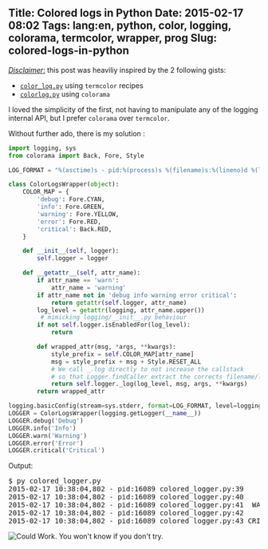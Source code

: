 Title: Colored logs in Python
Date: 2015-02-17 08:02
Tags: lang:en, python, color, logging, colorama, termcolor, wrapper, prog
Slug: colored-logs-in-python
---
<u>_Disclaimer_:</u> this post was heaviliy inspired by the 2 following gists:

- [`color_log.py`](https://gist.github.com/brainsik/1238935) using `termcolor` recipes
- [`colorlog.py`](https://gist.github.com/kergoth/813057) using `colorama`

I loved the simplicity of the first, not having to manipulate any of the logging internal API, but I prefer `colorama` over `termcolor`.

Without further ado, there is my solution :

```python
import logging, sys
from colorama import Back, Fore, Style

LOG_FORMAT = "%(asctime)s - pid:%(process)s %(filename)s:%(lineno)d %(levelname)8s| %(message)s"

class ColorLogsWrapper(object):
    COLOR_MAP = {
        'debug': Fore.CYAN,
        'info': Fore.GREEN,
        'warning': Fore.YELLOW,
        'error': Fore.RED,
        'critical': Back.RED,
    }

    def __init__(self, logger):
        self.logger = logger

    def __getattr__(self, attr_name):
        if attr_name == 'warn':
            attr_name = 'warning'
        if attr_name not in 'debug info warning error critical':
            return getattr(self.logger, attr_name)
        log_level = getattr(logging, attr_name.upper())
         # mimicking logging/__init__.py behaviour
        if not self.logger.isEnabledFor(log_level):
            return

        def wrapped_attr(msg, *args, **kwargs):
            style_prefix = self.COLOR_MAP[attr_name]
            msg = style_prefix + msg + Style.RESET_ALL
            # We call _.log directly to not increase the callstack
            # so that Logger.findCaller extract the corrects filename/lineno
            return self.logger._log(log_level, msg, args, **kwargs)
        return wrapped_attr

logging.basicConfig(stream=sys.stderr, format=LOG_FORMAT, level=logging.DEBUG)
LOGGER = ColorLogsWrapper(logging.getLogger(__name__))
LOGGER.debug('Debug')
LOGGER.info('Info')
LOGGER.warn('Warning')
LOGGER.error('Error')
LOGGER.critical('Critical')
```

Output:
<pre style="font-family: monospace;">$ py colored_logger.py
2015-02-17 10:38:04,802 - pid:16089 colored_logger.py:39    DEBUG| <span style="color:darkcyan;">Debug</span>
2015-02-17 10:38:04,802 - pid:16089 colored_logger.py:40     INFO| <span style="color:darkgreen;">Info</span>
2015-02-17 10:38:04,802 - pid:16089 colored_logger.py:41  WARNING| <span style="color:gold;">Warning</span>
2015-02-17 10:38:04,802 - pid:16089 colored_logger.py:42    ERROR| <span style="color:darkred;">Error</span>
2015-02-17 10:38:04,802 - pid:16089 colored_logger.py:43 CRITICAL| <span style="background-color:red;color:white;">Critical</span>
</pre>

<img src="images/wwcb/CouldWork_Creeper.jpg" alt="Could Work. You won't know if you don't try.">
